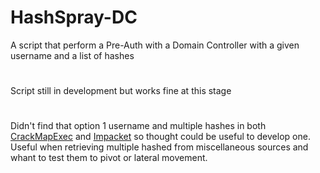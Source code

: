 # HashSpray-DC
A script that perform a Pre-Auth with a Domain Controller with a given username and a list of hashes 

#
Script still in development but works fine at this stage

#
Didn't find that option 1 username and multiple hashes in both [CrackMapExec](https://github.com/Porchetta-Industries/CrackMapExec) and [Impacket](https://github.com/fortra/impacket) so thought could be useful to develop one.
Useful when retrieving multiple hashed from miscellaneous sources and whant to test them to pivot or lateral movement.
